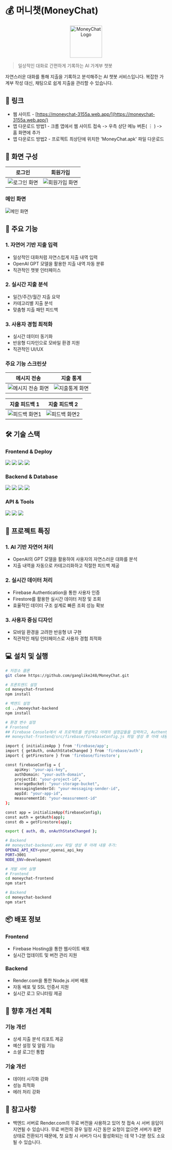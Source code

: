 # 💰 머니챗(MoneyChat) 

<div align="center">
  <img src="./moneychat-frontend/public/logo.png" width="100" alt="MoneyChat Logo">
</div>

> 일상적인 대화로 간편하게 기록하는 AI 가계부 챗봇

자연스러운 대화를 통해 지출을 기록하고 분석해주는 AI 챗봇 서비스입니다. 복잡한 가계부 작성 대신, 채팅으로 쉽게 지출을 관리할 수 있습니다.

## 🔗 링크
- 웹 사이트 - [https://moneychat-3155a.web.app/](https://moneychat-3155a.web.app/)
- 앱 다운로드 방법1 - 크롬 앱에서 웹 사이트 접속 -> 우측 상단 메뉴 버튼( ⋮ ) -> 홈 화면에 추가
- 앱 다운로드 방법2 - 프로젝트 최상단에 위치한 'MoneyChat.apk' 파일 다운로드

## 💫 화면 구성

| 로그인 | 회원가입 |
|:---:|:---:|
|![로그인 화면](./images/로그인.png)|![회원가입 화면](./images/회원가입.png)|

### 메인 화면
![메인 화면](./images/기본페이지.png)

## 📌 주요 기능

### 1. 자연어 기반 지출 입력
- 일상적인 대화처럼 자연스럽게 지출 내역 입력
- OpenAI GPT 모델을 활용한 지출 내역 자동 분류
- 직관적인 챗봇 인터페이스

### 2. 실시간 지출 분석
- 일간/주간/월간 지출 요약
- 카테고리별 지출 분석
- 맞춤형 지출 패턴 피드백

### 3. 사용자 경험 최적화
- 실시간 데이터 동기화
- 반응형 디자인으로 모바일 환경 지원
- 직관적인 UI/UX

### 주요 기능 스크린샷

| 메시지 전송 | 지출 통계 |
|:---:|:---:|
|![메시지 전송 화면](./images/메시지전송.png)|![지출통계 화면](./images/지출통계.png)|

| 지출 피드백 1 | 지출 피드백 2 |
|:---:|:---:|
|![피드백 화면1](./images/피드백1.png)|![피드백 화면2](./images/피드백2.png)|

## 🛠 기술 스택

### Frontend & Deploy
<div>
  <img src="https://img.shields.io/badge/React-61DAFB?style=flat&logo=React&logoColor=white"/>
  <img src="https://img.shields.io/badge/React Router-CA4245?style=flat&logo=React Router&logoColor=white"/>
  <img src="https://img.shields.io/badge/CSS3-1572B6?style=flat&logo=CSS3&logoColor=white"/>
  <img src="https://img.shields.io/badge/Firebase Hosting-FFCA28?style=flat&logo=Firebase&logoColor=black"/>
</div>

### Backend & Database
<div>
  <img src="https://img.shields.io/badge/Node.js-339933?style=flat&logo=Node.js&logoColor=white"/>
  <img src="https://img.shields.io/badge/Express-000000?style=flat&logo=Express&logoColor=white"/>
  <img src="https://img.shields.io/badge/Firebase-FFCA28?style=flat&logo=Firebase&logoColor=black"/>
  <img src="https://img.shields.io/badge/Render-46E3B7?style=flat&logo=Render&logoColor=white"/>
</div>

### API & Tools
<div>
  <img src="https://img.shields.io/badge/OpenAI-412991?style=flat&logo=OpenAI&logoColor=white"/>
  <img src="https://img.shields.io/badge/NPM-CB3837?style=flat&logo=NPM&logoColor=white"/>
  <img src="https://img.shields.io/badge/Git-F05032?style=flat&logo=Git&logoColor=white"/>
</div>

## 🌟 프로젝트 특징

### 1. AI 기반 자연어 처리
- OpenAI의 GPT 모델을 활용하여 사용자의 자연스러운 대화를 분석
- 지출 내역을 자동으로 카테고리화하고 적절한 피드백 제공

### 2. 실시간 데이터 처리
- Firebase Authentication을 통한 사용자 인증
- Firestore를 활용한 실시간 데이터 저장 및 조회
- 효율적인 데이터 구조 설계로 빠른 조회 성능 확보

### 3. 사용자 중심 디자인
- 모바일 환경을 고려한 반응형 UI 구현
- 직관적인 채팅 인터페이스로 사용자 경험 최적화

## 💻 설치 및 실행

```bash
# 저장소 클론
git clone https://github.com/ganglike248/MoneyChat.git

# 프론트엔드 설정
cd moneychat-frontend
npm install

# 백엔드 설정
cd ../moneychat-backend
npm install

# 환경 변수 설정
# Frontend 
## Firebase Console에서 새 프로젝트를 생성하고 아래의 설정값들을 입력하고, Authentication를 설정해주세요.
## moneychat-frontend/src/firebase/firebaseConfig.js 파일 생성 후 아래 내용 추가:

import { initializeApp } from 'firebase/app';
import { getAuth, onAuthStateChanged } from 'firebase/auth';
import { getFirestore } from 'firebase/firestore';

const firebaseConfig = {
    apiKey: "your-api-key",
    authDomain: "your-auth-domain",
    projectId: "your-project-id",
    storageBucket: "your-storage-bucket",
    messagingSenderId: "your-messaging-sender-id",
    appId: "your-app-id",
    measurementId: "your-measurement-id"
};

const app = initializeApp(firebaseConfig);
const auth = getAuth(app);
const db = getFirestore(app);

export { auth, db, onAuthStateChanged };

# Backend
## moneychat-backend/.env 파일 생성 후 아래 내용 추가:
OPENAI_API_KEY=your_openai_api_key
PORT=3001
NODE_ENV=development

# 개발 서버 실행
# Frontend
cd moneychat-frontend
npm start

# Backend
cd moneychat-backend
npm start
```

## 📦 배포 정보

### Frontend

- Firebase Hosting을 통한 웹사이트 배포
- 실시간 업데이트 및 버전 관리 지원

### Backend

- Render.com을 통한 Node.js 서버 배포
- 자동 배포 및 SSL 인증서 지원
- 실시간 로그 모니터링 제공

## 📝 향후 개선 계획

### 기능 개선

- 상세 지출 분석 리포트 제공
- 예산 설정 및 알림 기능
- 소셜 로그인 통합


### 기술 개선

- 데이터 시각화 강화
- 성능 최적화
- 에러 처리 강화


## 📌 참고사항

- 백엔드 서버로 Render.com의 무료 버전을 사용하고 있어 첫 접속 시 서버 응답이 지연될 수 있습니다. 무료 버전의 경우 일정 시간 동안 요청이 없으면 서버가 휴면 상태로 전환되기 때문에, 첫 요청 시 서버가 다시 활성화되는 데 약 1-2분 정도 소요될 수 있습니다.